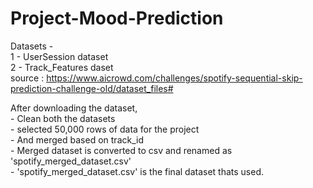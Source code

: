 # Project-Mood-Prediction<br />
Datasets - <br />
    1 - UserSession dataset<br />
    2 - Track_Features daset<br />
    source : https://www.aicrowd.com/challenges/spotify-sequential-skip-prediction-challenge-old/dataset_files#<br />

After downloading the dataset,<br />
    - Clean both the datasets<br />
    - selected 50,000 rows of data for the project<br />
    - And merged based on track_id<br />
    - Merged dataset is converted to csv and renamed as 'spotify_merged_dataset.csv'<br />
    - 'spotify_merged_dataset.csv' is the final dataset thats used.<br />
